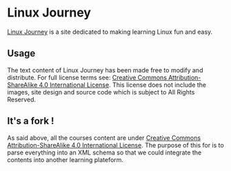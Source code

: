 # Linux Journey

[Linux Journey](https://linuxjourney.com) is a site dedicated to making learning Linux fun and easy.

## Usage

The text content of Linux Journey has been made free to modify and distribute. For full license terms see: [Creative Commons Attribution-ShareAlike 4.0 International License](http://creativecommons.org/licenses/by-sa/4.0/). This license does not include the images, site design and source code which is subject to All Rights Reserved.

## It's a fork !

As said above, all the courses content are under [Creative Commons Attribution-ShareAlike 4.0 International License](http://creativecommons.org/licenses/by-sa/4.0/). The purpose of this for is to parse everything into an XML schema so that we could integrate the contents into another learning plateform.

